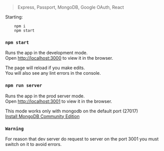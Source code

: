 > Express, Passport, MongoDB, Google OAuth, React

Starting:
```
    npm i
    npm start
```

### `npm start`

Runs the app in the development mode.<br>
Open [http://localhost:3000](http://localhost:3000) to view it in the browser.

The page will reload if you make edits.<br>
You will also see any lint errors in the console.

### `npm run server`
Runs the app in the prod server mode. <br>
Open [http://localhost:3001](http://localhost:3001) to view it in the browser.

This mode works only with mongodb on the default port (27017)<br>
[Install MongoDB Community Edition](https://docs.mongodb.com/manual/administration/install-community/ "Install MongoDB Community Edition")

### `Warning`
For reason that dev server do request to server on the port 3001 you must switch on it to avoid errors.

